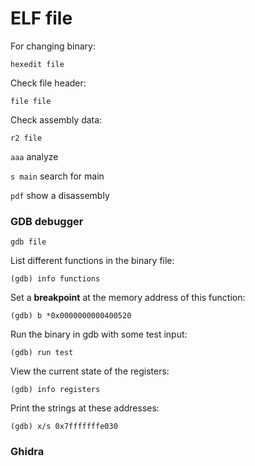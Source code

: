 # ELF file

For changing binary:

`hexedit file`&#x20;

Check file header:

`file file`

Check assembly data:

`r2 file`

`aaa` analyze

`s main` search for main &#x20;

`pdf` show a disassembly

### GDB debugger

`gdb file`

List different functions in the binary file:

`(gdb) info functions`

Set a **breakpoint** at the memory address of this function:

`(gdb) b *0x0000000000400520`

Run the binary in gdb with some test input:

`(gdb) run test`

View the current state of the registers:

`(gdb) info registers`

Print the strings at these addresses:

`(gdb) x/s 0x7fffffffe030`

### Ghidra



